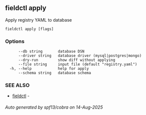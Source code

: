 ## fieldctl apply

Apply registry YAML to database

```
fieldctl apply [flags]
```

### Options

```
      --db string       database DSN
      --driver string   database driver (mysql|postgres|mongo)
      --dry-run         show diff without applying
      --file string     input file (default "registry.yaml")
  -h, --help            help for apply
      --schema string   database schema
```

### SEE ALSO

* [fieldctl](fieldctl.md)	 - 

###### Auto generated by spf13/cobra on 14-Aug-2025
